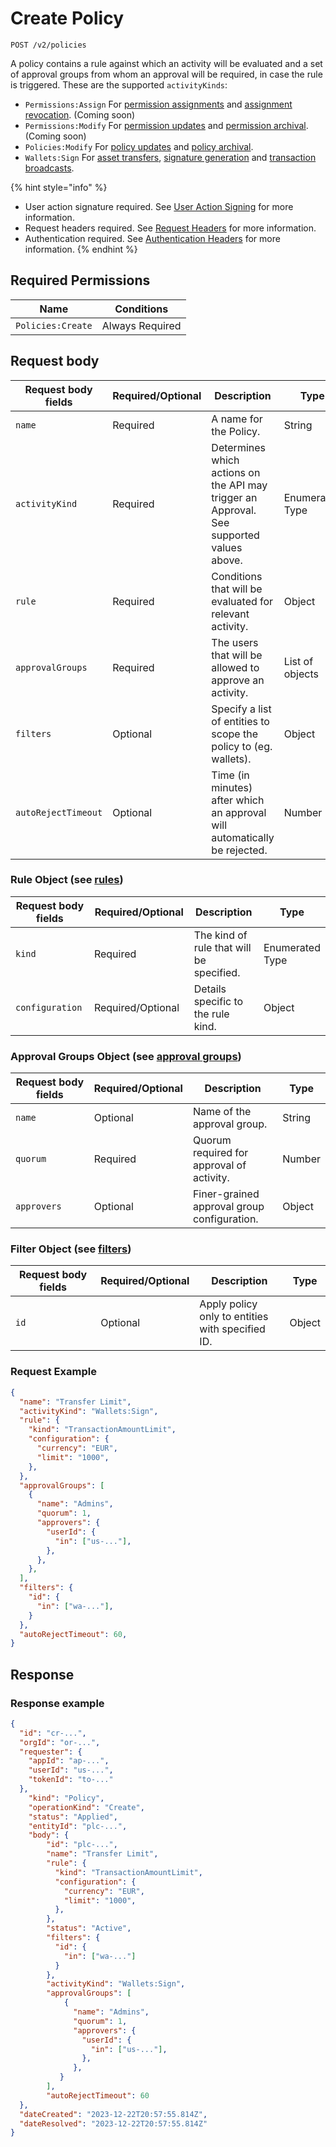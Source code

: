# Create Policy

`POST /v2/policies`

A policy contains a rule against which an activity will be evaluated and a set of approval groups from whom an approval will be required, in case the rule is triggered. These are the supported `activityKinds`:

* `Permissions:Assign` For [permission assignments](../../../../permissions/permission-assignments/createassignment.md) and [assignment revocation](../../../../permissions/permission-assignments/revokeassignment.md). (Coming soon)
* `Permissions:Modify` For [permission updates](../../../../permissions/permissions/updatepermission.md) and [permission archival](../../../../permissions/permissions/archivepermission.md). (Coming soon)
* `Policies:Modify` For [policy updates](../update-policy.md) and [policy archival](../archive-policy.md).
* `Wallets:Sign` For [asset transfers](../../../../wallets/transfer-asset-from-wallet.md), [signature generation](../../../../wallets/generate-signature-from-wallet/) and [transaction broadcasts](../../../../wallets/broadcast-transaction-from-wallet.md).

{% hint style="info" %}
* User action signature required. See [User Action Signing](../../../../authentication/user-action-signing/) for more information.
* Request headers required. See [Request Headers](../../../../../getting-started/request-headers.md) for more information.
* Authentication required. See [Authentication Headers](../../../../../getting-started/request-headers.md#authentication-headers) for more information.
{% endhint %}

## Required Permissions

| Name              | Conditions      |
| ----------------- | --------------- |
| `Policies:Create` | Always Required |

## Request body <a href="#request-body" id="request-body"></a>

<table><thead><tr><th width="217">Request body fields</th><th width="113">Required/Optional</th><th>Description</th><th>Type</th></tr></thead><tbody><tr><td><code>name</code></td><td>Required</td><td>A name for the Policy.</td><td>String</td></tr><tr><td><code>activityKind</code></td><td>Required</td><td>Determines which actions on the API may trigger an Approval. See supported values above.</td><td>Enumerated Type</td></tr><tr><td><code>rule</code></td><td>Required</td><td>Conditions that will be evaluated for relevant activity.</td><td>Object</td></tr><tr><td><code>approvalGroups</code></td><td>Required</td><td>The users that will be allowed to approve an activity.</td><td>List of objects</td></tr><tr><td><code>filters</code></td><td>Optional</td><td>Specify a list of entities to scope the policy to (eg. wallets).</td><td>Object</td></tr><tr><td><code>autoRejectTimeout</code></td><td>Optional</td><td>Time (in minutes) after which an approval will automatically be rejected.</td><td>Number</td></tr></tbody></table>

### Rule Object (see [rules](rules/))

<table><thead><tr><th width="199">Request body fields</th><th width="185">Required/Optional</th><th width="218">Description</th><th>Type</th></tr></thead><tbody><tr><td><code>kind</code></td><td>Required</td><td>The kind of rule that will be specified.</td><td>Enumerated Type</td></tr><tr><td><code>configuration</code></td><td>Required/Optional</td><td>Details specific to the rule kind.</td><td>Object</td></tr></tbody></table>

### Approval Groups Object (see [approval groups](approval-groups.md))

<table><thead><tr><th width="254">Request body fields</th><th width="113">Required/Optional</th><th width="218">Description</th><th>Type</th></tr></thead><tbody><tr><td><code>name</code></td><td>Optional</td><td>Name of the approval group.</td><td>String</td></tr><tr><td><code>quorum</code></td><td>Required</td><td>Quorum required for approval of activity.</td><td>Number</td></tr><tr><td><code>approvers</code></td><td>Optional</td><td>Finer-grained approval group configuration.</td><td>Object</td></tr></tbody></table>

### Filter Object (see [filters](filters.md))

<table><thead><tr><th width="254">Request body fields</th><th width="113">Required/Optional</th><th width="218">Description</th><th>Type</th></tr></thead><tbody><tr><td><code>id</code></td><td>Optional</td><td>Apply policy only to entities with specified ID.</td><td>Object</td></tr></tbody></table>

### Request Example <a href="#request-example.1" id="request-example.1"></a>

```json
{
  "name": "Transfer Limit",
  "activityKind": "Wallets:Sign",
  "rule": {
    "kind": "TransactionAmountLimit",
    "configuration": {
      "currency": "EUR",
      "limit": "1000",
    },
  },
  "approvalGroups": [
    {
      "name": "Admins",
      "quorum": 1,
      "approvers": {
        "userId": {
          "in": ["us-..."],
        },
      },
    },
  ],
  "filters": {
    "id": {
      "in": ["wa-..."],
    }
  },
  "autoRejectTimeout": 60,
}
```

## Response <a href="#response" id="response"></a>

### Response example <a href="#response-example" id="response-example"></a>

```json
{
  "id": "cr-...",
  "orgId": "or-...",
  "requester": {
    "appId": "ap-...",
    "userId": "us-...",
    "tokenId": "to-..."
  },
    "kind": "Policy",
    "operationKind": "Create",
    "status": "Applied",
    "entityId": "plc-...",
    "body": {
        "id": "plc-...",
        "name": "Transfer Limit",
        "rule": {
          "kind": "TransactionAmountLimit",
          "configuration": {
            "currency": "EUR",
            "limit": "1000",
          },
        },
        "status": "Active",
        "filters": {
          "id": {
            "in": ["wa-..."]
          }
        },
        "activityKind": "Wallets:Sign",
        "approvalGroups": [
            {
              "name": "Admins",
              "quorum": 1,
              "approvers": {
                "userId": {
                  "in": ["us-..."],
                },
              },
           }
        ],
        "autoRejectTimeout": 60
  },
  "dateCreated": "2023-12-22T20:57:55.814Z",
  "dateResolved": "2023-12-22T20:57:55.814Z"
}

```
